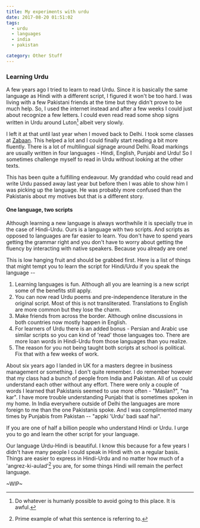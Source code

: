 ```yaml
---
title: My experiments with urdu
date: 2017-08-20 01:51:02
tags: 
  - urdu
  - languages
  - india
  - pakistan

category: Other Stuff
---
```

### Learning Urdu
A few years ago I tried to learn to read Urdu. Since it is basically the same language as Hindi with a different script, I figured it won't be too hard. I was living with a few Pakistani friends at the time but they didn't prove to be much help. So, I used the internet instead and after a few weeks I could just about recognize a few letters. I could even read read some shop signs written in Urdu around Luton[^1] albeit very slowly.

I left it at that until last year when I moved back to Delhi. I took some classes at [Zabaan](http://www.zabaan.com). This helped a lot and I could finally start reading a bit more fluently. There is a lot of multilingual signage around Delhi. Road markings are usually written in four languages - Hindi, English, Punjabi and Urdu! So I sometimes challenge myself to read in Urdu without looking at the other texts. 

This has been quite a fulfilling endeavour. My granddad who could read and write Urdu passed away last year but before then I was able to show him I was picking up the language. He was probably more confused than the Pakistanis about my motives but that is a different story. 


#### One language, two scripts
Although learning a new language is always worthwhile it is specially true in the case of Hindi-Urdu. Ours is a language with two scripts. And scripts as opposed to languages are far easier to learn. You don't have to spend years getting the grammar right and you don't have to worry about getting the fluency by interacting with native speakers. Because you already are one!

This is low hanging fruit and should be grabbed first. Here is a list of things that might tempt you to learn the script for Hindi/Urdu if you speak the language --

1. Learning languages is fun. Although all you are learning is a new script some of the benefits still apply. 
2. You can now read Urdu poems and pre-independence literature in the original script. Most of this is not transliterated. Translations to English are more common but they lose the charm.
3. Make friends from across the border. Although online discussions in both countries now mostly happen in English.
4. For learners of Urdu there is an added bonus - Persian and Arabic use similar scripts so you can kind of 'read' those languages too. There are more loan words in Hindi-Urdu from those languages than you realize.
5. The reason for you not being taught both scripts at school is political. Fix that with a few weeks of work. 
      
About six years ago I landed in UK for a masters degree in business management or something. I don't quite remember. I do remember however that my class had a bunch of people from India and Pakistan. All of us could understand each other without any effort. There were only a couple of words I learned that Pakistanis seemed to use more often - "Maslan?", "na kar". I have more trouble understanding Punjabi that is sometimes spoken in my home. In India everywhere outside of Delhi the languages are more foreign to me than the one Pakistanis spoke. And I was complimented many times by Punjabis from Pakistan -- "appki 'Urdu' badi saaf hai".

If you are one of half a billion people who understand Hindi or Urdu. I urge you to go and learn the other script for your language. 

Our language Urdu-Hindi is beautiful. I know this because for a few years I didn't have many people I could speak in Hindi with on a regular basis. Things are easier to express in Hindi-Urdu and no matter how much of a 'angrez-ki-aulad'[^2] you are, for some things Hindi will remain the perfect language. 

~WIP~

[^1]: Do whatever is humanly possible to avoid going to this place. It is awful. 
[^2]: Prime example of what this sentence is referring to. 
